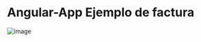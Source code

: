 # Angular-App Ejemplo de factura
![image](https://github.com/user-attachments/assets/34c7bc07-0020-4ea7-9763-595834963427)

